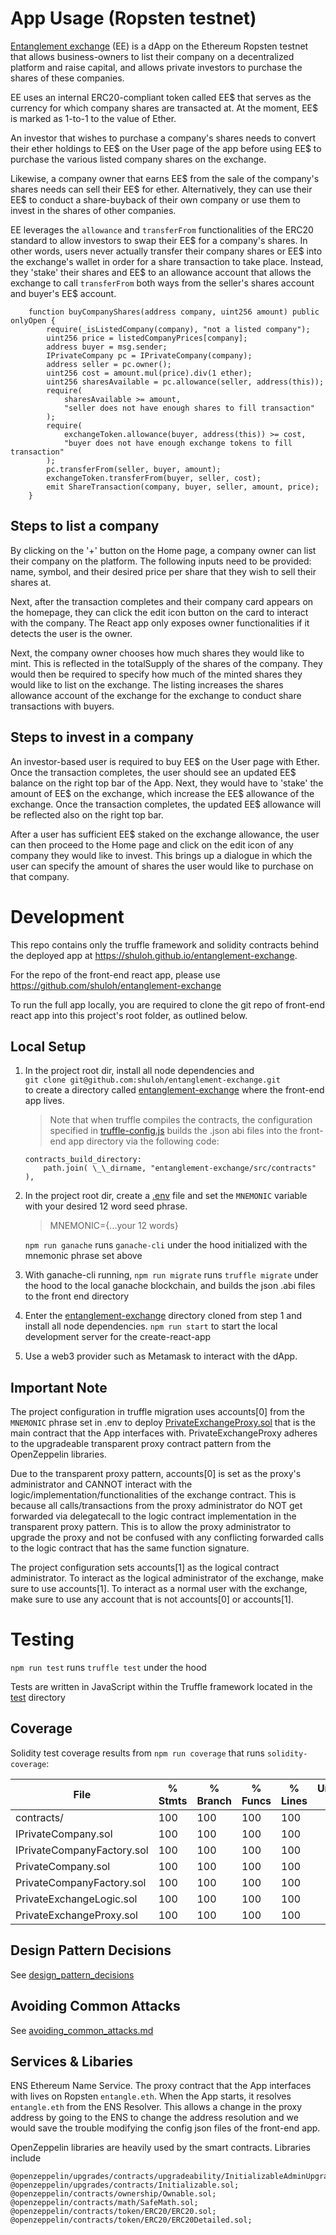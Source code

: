 # App Usage (Ropsten testnet)

[Entanglement exchange](https://shuloh.github.io/entanglement-exchange) (EE) is a dApp on the Ethereum Ropsten testnet that allows business-owners to list their company on a decentralized platform and raise capital, and allows private investors to purchase the shares of these companies.

EE uses an internal ERC20-compliant token called EE$ that serves as the currency for which company shares are transacted at.
At the moment, EE$ is marked as 1-to-1 to the value of Ether.

An investor that wishes to purchase a company's shares needs to convert their ether holdings to EE\$ on the User page of the app before using EE\$ to purchase the various listed company shares on the exchange.

Likewise, a company owner that earns EE$ from the sale of the company's shares needs can sell their EE$ for ether. Alternatively, they can use their EE\$ to conduct a share-buyback of their own company or use them to invest in the shares of other companies.

EE leverages the `allowance` and `transferFrom` functionalities of the ERC20 standard to allow investors to swap their EE$ for a company's shares. In other words, users never actually transfer their company shares or EE$ into the exchange's wallet in order for a share transaction to take place. Instead, they 'stake' their shares and EE$ to an allowance account that allows the exchange to call `transferFrom` both ways from the seller's shares account and buyer's EE$ account.

```
    function buyCompanyShares(address company, uint256 amount) public onlyOpen {
        require(_isListedCompany(company), "not a listed company");
        uint256 price = listedCompanyPrices[company];
        address buyer = msg.sender;
        IPrivateCompany pc = IPrivateCompany(company);
        address seller = pc.owner();
        uint256 cost = amount.mul(price).div(1 ether);
        uint256 sharesAvailable = pc.allowance(seller, address(this));
        require(
            sharesAvailable >= amount,
            "seller does not have enough shares to fill transaction"
        );
        require(
            exchangeToken.allowance(buyer, address(this)) >= cost,
            "buyer does not have enough exchange tokens to fill transaction"
        );
        pc.transferFrom(seller, buyer, amount);
        exchangeToken.transferFrom(buyer, seller, cost);
        emit ShareTransaction(company, buyer, seller, amount, price);
    }

```

## Steps to list a company

By clicking on the '+' button on the Home page, a company owner can list their company on the platform. The following inputs need to be provided: name, symbol, and their desired price per share that they wish to sell their shares at.

Next, after the transaction completes and their company card appears on the homepage, they can click the edit icon button on the card to interact with the company.
The React app only exposes owner functionalities if it detects the user is the owner.

Next, the company owner chooses how much shares they would like to mint. This is reflected in the totalSupply of the shares of the company. They would then be required to specify how much of the minted shares they would like to list on the exchange. The listing increases the shares allowance account of the exchange for the exchange to conduct share transactions with buyers.

## Steps to invest in a company

An investor-based user is required to buy EE$ on the User page with Ether. Once the transaction completes, the user should see an updated EE$ balance on the right top bar of the App. Next, they would have to 'stake' the amount of EE$ on the exchange, which increase the EE$ allowance of the exchange. Once the transaction completes, the updated EE\$ allowance will be reflected also on the right top bar.

After a user has sufficient EE\$ staked on the exchange allowance, the user can then proceed to the Home page and click on the edit icon of any company they would like to invest. This brings up a dialogue in which the user can specify the amount of shares the user would like to purchase on that company.

# Development

This repo contains only the truffle framework and solidity contracts behind the deployed app at <https://shuloh.github.io/entanglement-exchange>.

For the repo of the front-end react app, please use <https://github.com/shuloh/entanglement-exchange>

To run the full app locally, you are required to clone the git repo of front-end react app into this project's root folder, as outlined below.

## Local Setup

1. In the project root dir, install all node dependencies and  
   `git clone git@github.com:shuloh/entanglement-exchange.git`  
    to create a directory called [entanglement-exchange](/entanglement-exchange) where the front-end app lives.
   > Note that when truffle compiles the contracts, the configuration specified in [truffle-config.js](truffle-config.js)
   > builds the .json abi files into the front-end app directory via the following code:
   ```
   contracts_build_directory:
       path.join( \_\_dirname, "entanglement-exchange/src/contracts" ),
   ```
2. In the project root dir, create a [.env](.env) file and set the `MNEMONIC` variable with your desired 12 word seed phrase.

   > MNEMONIC={...your 12 words}

   `npm run ganache` runs `ganache-cli` under the hood initialized with the mnemonic phrase set above

3. With ganache-cli running,
   `npm run migrate` runs `truffle migrate` under the hood to the local ganache blockchain,
   and builds the json .abi files to the front end directory

4. Enter the [entanglement-exchange](/entanglement-exchange) directory cloned from step 1 and install all node dependencies.
   `npm run start` to start the local development server for the create-react-app

5. Use a web3 provider such as Metamask to interact with the dApp.

## Important Note

The project configuration in truffle migration uses accounts[0] from the `MNEMONIC` phrase set in .env to deploy [PrivateExchangeProxy.sol](contracts/PrivateExchangeProxy.sol) that is the main contract that the App interfaces with. PrivateExchangeProxy adheres to the upgradeable transparent proxy contract pattern from the OpenZeppelin libraries.

Due to the transparent proxy pattern, accounts[0] is set as the proxy's administrator and CANNOT interact with the logic/implementation/functionalities of the exchange contract. This is because all calls/transactions from the proxy administrator do NOT get forwarded via delegatecall to the logic contract implementation in the transparent proxy pattern. This is to allow the proxy administrator to upgrade the proxy and not be confused with any conflicting forwarded calls to the logic contract that has the same function signature.

The project configuration sets accounts[1] as the logical contract administrator. To interact as the logical administrator of the exchange, make sure to use accounts[1]. To interact as a normal user with the exchange, make sure to use any account that is not accounts[0] or accounts[1].

# Testing

`npm run test` runs `truffle test` under the hood

Tests are written in JavaScript within the Truffle framework located in the [test](/test) directory

## Coverage

Solidity test coverage results from `npm run coverage` that runs `solidity-coverage`:

| File                       | % Stmts | % Branch | % Funcs | % Lines | Uncovered Lines |
| -------------------------- | ------- | -------- | ------- | ------- | --------------- |
| contracts/                 | 100     | 100      | 100     | 100     |                 |
| IPrivateCompany.sol        | 100     | 100      | 100     | 100     |                 |
| IPrivateCompanyFactory.sol | 100     | 100      | 100     | 100     |                 |
| PrivateCompany.sol         | 100     | 100      | 100     | 100     |                 |
| PrivateCompanyFactory.sol  | 100     | 100      | 100     | 100     |                 |
| PrivateExchangeLogic.sol   | 100     | 100      | 100     | 100     |                 |
| PrivateExchangeProxy.sol   | 100     | 100      | 100     | 100     |                 |

## Design Pattern Decisions

See [design_pattern_decisions](design_pattern_decisions.md)

## Avoiding Common Attacks

See [avoiding_common_attacks.md](avoiding_common_attacks.md)

## Services & Libaries

ENS Ethereum Name Service. The proxy contract that the App interfaces with lives on Ropsten `entangle.eth`. When the App starts, it resolves `entangle.eth` from the ENS Resolver. This allows a change in the proxy address by going to the ENS to change the address resolution and we would save the trouble modifying the config json files of the front-end app.

OpenZeppelin libraries are heavily used by the smart contracts. Libraries include

```
@openzeppelin/upgrades/contracts/upgradeability/InitializableAdminUpgradeabilityProxy.sol
@openzeppelin/upgrades/contracts/Initializable.sol;
@openzeppelin/contracts/ownership/Ownable.sol;
@openzeppelin/contracts/math/SafeMath.sol;
@openzeppelin/contracts/token/ERC20/ERC20.sol;
@openzeppelin/contracts/token/ERC20/ERC20Detailed.sol;
```
